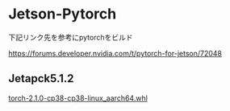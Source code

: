 # Jetson-Pytorch

下記リンク先を参考にpytorchをビルド

https://forums.developer.nvidia.com/t/pytorch-for-jetson/72048

## Jetapck5.1.2
[torch-2.1.0-cp38-cp38-linux_aarch64.whl](https://github.com/tatsuya-fukuoka/jetson-pytorch/blob/main/torch-2.1.0-cp38-cp38-linux_aarch64.whl)